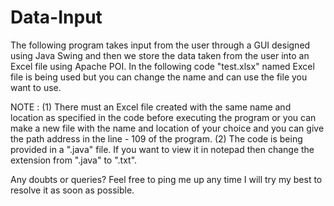 # Data-Input

The following program takes input from the user through a GUI designed using Java Swing and then we store the data taken from the user into an Excel file using Apache POI.
In the following code "test.xlsx" named Excel file is being used but you can change the name and can use the file you want to use.

NOTE :
(1) There must an Excel file created with the same name and location as specified in the code before executing the program or you can make a new file with the name and location of your choice and you can give the path address in the line - 109 of the program.
(2) The code is being provided in a ".java" file. If you want to view it in notepad then change the extension from ".java" to ".txt".

Any doubts or queries? Feel free to ping me up any time
I will try my best to resolve it as soon as possible.
